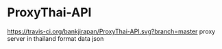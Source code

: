 # ProxyThai-API
https://travis-ci.org/bankjirapan/ProxyThai-API.svg?branch=master
proxy server in thailand format data  json 
